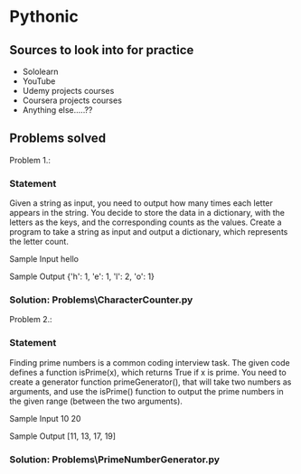 # Pythonic
## Sources to look into for practice
* Sololearn
* YouTube
* Udemy projects courses
* Coursera projects courses
* Anything else.....??
## Problems solved
Problem 1.:
### Statement
Given a string as input, you need to output how many times each letter appears in the string.
You decide to store the data in a dictionary, with the letters as the keys, and the corresponding counts as the values.
Create a program to take a string as input and output a dictionary, which represents the letter count.

Sample Input
hello

Sample Output
{'h': 1, 'e': 1, 'l': 2, 'o': 1}
### Solution: Problems\CharacterCounter.py

Problem 2.:
### Statement
Finding prime numbers is a common coding interview task.
The given code defines a function isPrime(x), which returns True if x is prime.
You need to create a generator function primeGenerator(), that will take two numbers as arguments, and use the isPrime() function to output the prime numbers in the given range (between the two arguments).

Sample Input
10
20

Sample Output
[11, 13, 17, 19]
### Solution: Problems\PrimeNumberGenerator.py
